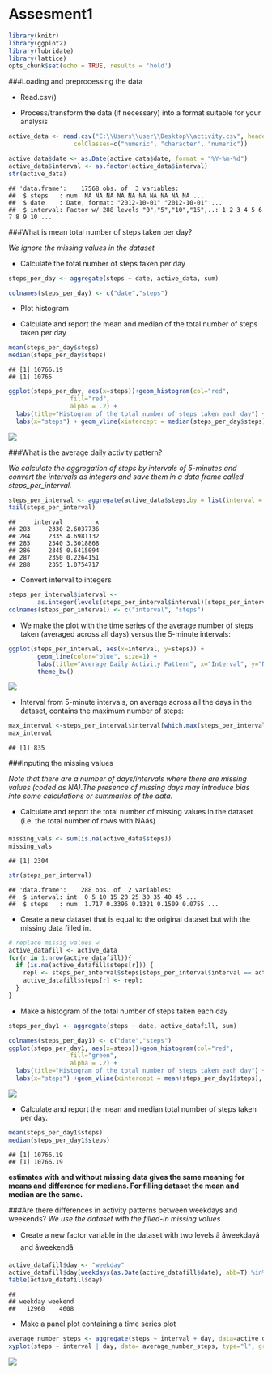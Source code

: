# Assesment1


```r
library(knitr)
library(ggplot2)
library(lubridate)
library(lattice)
opts_chunk$set(echo = TRUE, results = 'hold')
```
###Loading and preprocessing the data

* Read.csv()

* Process/transform the data (if necessary) into a format suitable for your analysis



```r
active_data <- read.csv("C:\\Users\\user\\Desktop\\activity.csv", header = TRUE, sep = ",",
                  colClasses=c("numeric", "character", "numeric"))
```


```r
active_data$date <- as.Date(active_data$date, format = "%Y-%m-%d")
active_data$interval <- as.factor(active_data$interval)
str(active_data)
```

```
## 'data.frame':	17568 obs. of  3 variables:
##  $ steps   : num  NA NA NA NA NA NA NA NA NA NA ...
##  $ date    : Date, format: "2012-10-01" "2012-10-01" ...
##  $ interval: Factor w/ 288 levels "0","5","10","15",..: 1 2 3 4 5 6 7 8 9 10 ...
```
###What is mean total number of steps taken per day?

*We ignore the missing values in the dataset*
* Calculate the total number of steps taken per day


```r
steps_per_day <- aggregate(steps ~ date, active_data, sum)

colnames(steps_per_day) <- c("date","steps")
```
* Plot histogram

* Calculate and report the mean and median of the total number of steps taken per day

```r
mean(steps_per_day$steps)
median(steps_per_day$steps)
```

```
## [1] 10766.19
## [1] 10765
```


```r
ggplot(steps_per_day, aes(x=steps))+geom_histogram(col="red", 
                 fill="red", 
                 alpha = .2) + 
  labs(title="Histogram of the total number of steps taken each day") +
  labs(x="steps") + geom_vline(xintercept = median(steps_per_day$steps), colour="blue", lwd=1)
```

![](Preview-115c32ce142b_files/figure-html/unnamed-chunk-6-1.png) 

###What is the average daily activity pattern?

*We calculate the aggregation of steps by intervals of 5-minutes and convert the intervals as integers and save them in a data frame called steps_per_interval.*

```r
steps_per_interval <- aggregate(active_data$steps,by = list(interval = active_data$interval), FUN=mean, na.rm=TRUE)
tail(steps_per_interval)
```

```
##     interval         x
## 283     2330 2.6037736
## 284     2335 4.6981132
## 285     2340 3.3018868
## 286     2345 0.6415094
## 287     2350 0.2264151
## 288     2355 1.0754717
```
* Convert interval to integers


```r
steps_per_interval$interval <- 
        as.integer(levels(steps_per_interval$interval)[steps_per_interval$interval])
colnames(steps_per_interval) <- c("interval", "steps")
```
* We make the plot with the time series of the average number of steps taken (averaged across all days) versus the 5-minute intervals:

```r
ggplot(steps_per_interval, aes(x=interval, y=steps)) +   
        geom_line(color="blue", size=1) +  
        labs(title="Average Daily Activity Pattern", x="Interval", y="Number of steps") +  
        theme_bw()
```

![](Preview-115c32ce142b_files/figure-html/unnamed-chunk-9-1.png) 


* Interval from 5-minute intervals, on average across all the days in the dataset, contains the maximum number of steps:

```r
max_interval <-steps_per_interval$interval[which.max(steps_per_interval$steps)]
max_interval
```

```
## [1] 835
```

###Inputing the missing values

*Note that there are a number of days/intervals where there are missing values (coded as NA).The presence of missing days may introduce bias into some calculations or summaries of the data.*

* Calculate and report the total number of missing values in the dataset (i.e. the total number of rows with NAâs)


```r
missing_vals <- sum(is.na(active_data$steps))
missing_vals
```

```
## [1] 2304
```



```r
str(steps_per_interval)
```

```
## 'data.frame':	288 obs. of  2 variables:
##  $ interval: int  0 5 10 15 20 25 30 35 40 45 ...
##  $ steps   : num  1.717 0.3396 0.1321 0.1509 0.0755 ...
```
 * Create a new dataset that is equal to the original dataset but with the missing data filled in.

```r
# replace missig values w
active_datafill <- active_data
for(r in 1:nrow(active_datafill)){
  if (is.na(active_datafill$steps[r])) {
    repl <- steps_per_interval$steps[steps_per_interval$interval == active_datafill$interval[r]];
    active_datafill$steps[r] <- repl;
  }
}
```
* Make a histogram of the total number of steps taken each day 

```r
steps_per_day1 <- aggregate(steps ~ date, active_datafill, sum)

colnames(steps_per_day1) <- c("date","steps")
ggplot(steps_per_day1, aes(x=steps))+geom_histogram(col="red", 
                 fill="green", 
                 alpha = .2) + 
  labs(title="Histogram of the total number of steps taken each day") +
  labs(x="steps") +geom_vline(xintercept = mean(steps_per_day1$steps), colour="blue")
```

![](Preview-115c32ce142b_files/figure-html/unnamed-chunk-14-1.png) 
* Calculate and report the mean and median total number of steps taken per day.

```r
mean(steps_per_day1$steps)
median(steps_per_day1$steps)
```

```
## [1] 10766.19
## [1] 10766.19
```
**estimates with and without missing data gives the same meaning for means and difference for medians.
For filling dataset the mean and median are the same.**

###Are there differences in activity patterns between weekdays and weekends?
*We use the dataset with the filled-in missing values*

* Create a new factor variable in the dataset with two levels â âweekdayâ and âweekendâ

```r
active_datafill$day <- "weekday"
active_datafill$day[weekdays(as.Date(active_datafill$date), abb=T) %in% c("Sat","Sun")] <- "weekend"
table(active_datafill$day)
```

```
## 
## weekday weekend 
##   12960    4608
```

* Make a panel plot containing a time series plot


```r
average_number_steps <- aggregate(steps ~ interval + day, data=active_datafill, mean)
xyplot(steps ~ interval | day, data= average_number_steps, type="l", grid=T, layout=c(1,2), ylab="Number of steps", xlab="5-min. intervals", main="Averaged across all weekday days or weekend days ")
```

![](Preview-115c32ce142b_files/figure-html/unnamed-chunk-17-1.png) 
